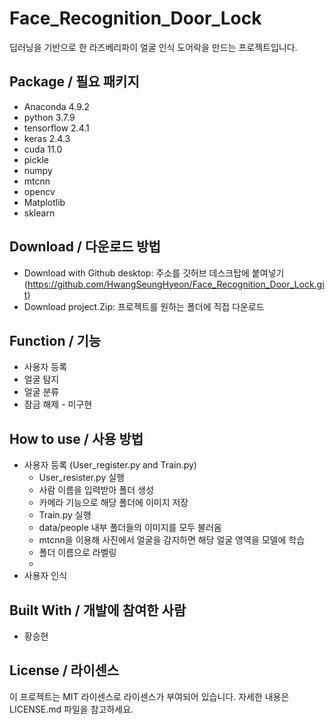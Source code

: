 # Face_Recognition_Door_Lock
딥러닝을 기반으로 한 라즈베리파이 얼굴 인식 도어락을 만드는 프로젝트입니다.


## Package / 필요 패키지
  * Anaconda 4.9.2
  * python 3.7.9
  * tensorflow 2.4.1
  * keras 2.4.3
  * cuda 11.0
  * pickle 
  * numpy
  * mtcnn
  * opencv
  * Matplotlib
  * sklearn
  
## Download / 다운로드 방법
  * Download with Github desktop: 주소를 깃허브 데스크탑에 붙여넣기 (https://github.com/HwangSeungHyeon/Face_Recognition_Door_Lock.git)
  * Download project.Zip: 프로젝트를 원하는 폴더에 직접 다운로드

## Function / 기능
  * 사용자 등록
  * 얼굴 탐지
  * 얼굴 분류
  * 잠금 해제 - 미구현

## How to use / 사용 방법
  * 사용자 등록 (User_register.py and Train.py)
      * User_resister.py 실행
      * 사람 이름을 입력받아 폴더 생성
      * 카메라 기능으로 해당 폴더에 이미지 저장
      * Train.py 실행
      * data/people 내부 폴더들의 이미지를 모두 불러옴
      * mtcnn을 이용해 사진에서 얼굴을 감지하면 해당 얼굴 영역을 모델에 학습
      * 폴더 이름으로 라벨링
      * 
  * 사용자 인식
 

## Built With / 개발에 참여한 사람
 * 황승현

## License / 라이센스
이 프로젝트는 MIT 라이센스로 라이센스가 부여되어 있습니다. 자세한 내용은 LICENSE.md 파일을 참고하세요.
